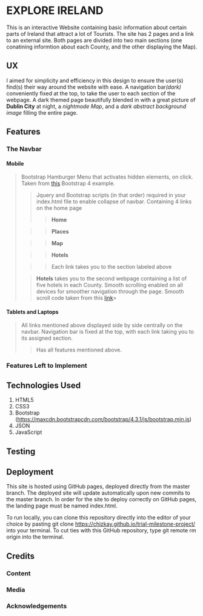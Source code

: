 # EXPLORE IRELAND

This is an interactive Website containing basic information about certain parts of Ireland that attract a lot of Tourists. The site has 2 pages and a link to an external site. Both pages are divided into two main sections (one conatining informtion about each County, and the other displaying the Map).

## UX

I aimed for simplicity and efficiency in this design to ensure the user(s) find(s) their way around the website with ease. A navigation bar<em>(dark)</em> conveniently fixed at the top, to take the user to each section of the webpage. A dark themed page beautifully blended in with a great picture of **Dublin City** at night, a _nightmode Map_, and a _dark abstract background image_ filling the entire page.


## Features

### The Navbar
#### Mobile
> Bootstrap Hamburger Menu that activates hidden elements, on click. Taken from [this](https://www.w3schools.com/bootstrap4/bootstrap_navbar.as) Bootstrap 4 example.
>>Jquery and Bootstrap scripts (in that order) required in your index.html file to enable collapse of navbar.
>Containing 4 links on the home page
>>>**Home**
>
>>>**Places** 
>
>>>**Map** 
>
>>>**Hotels**
>
>>>Each link takes you to the section labeled above
>
>>**Hotels** takes you to the second webpage containing a list of five hotels in each County.
>Smooth scrolling enabled on all devices for smoother navigation through the page.
>>Smooth scroll code taken from this [link](https://codepen.io/bradtraversy/pen/xBdyzr)>

#### Tablets and Laptops
>All links mentioned above displayed side by side centrally on the navbar. Navigation bar is fixed at the top, with each link taking you to its assigned section. 
>
>> Has all features mentioned above.



### Features Left to Implement


## Technologies Used

1. HTML5
2. CSS3
3. Bootstrap (https://maxcdn.bootstrapcdn.com/bootstrap/4.3.1/js/bootstrap.min.js)
4. JSON
5. JavaScript

## Testing


## Deployment

This site is hosted using GitHub pages, deployed directly from the master branch. The deployed site will update automatically upon new commits to the master branch. In order for the site to deploy correctly on GitHub pages, the landing page must be named index.html.

To run locally, you can clone this repository directly into the editor of your choice by pasting git clone https://chizkay.github.io/trial-milestone-project/ into your terminal. To cut ties with this GitHub repository, type git remote rm origin into the terminal.

## Credits

### Content

### Media

### Acknowledgements
